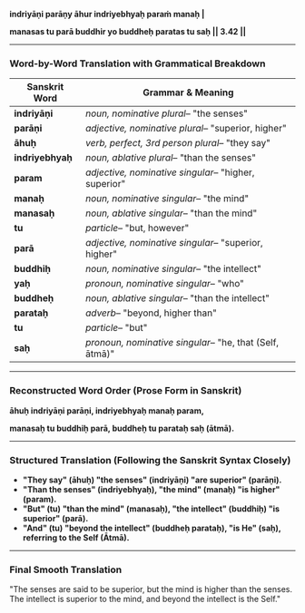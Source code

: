 **indriyāṇi parāṇy āhur indriyebhyaḥ paraṁ manaḥ |**

**manasas tu parā buddhir yo buddheḥ paratas tu saḥ || 3.42 ||**

---

### **Word-by-Word Translation with Grammatical Breakdown**

| **Sanskrit Word** | **Grammar & Meaning**                                  |
| ----------------------- | ------------------------------------------------------------ |
| **indriyāṇi**   | *noun, nominative plural*– "the senses"                   |
| **parāṇi**      | *adjective, nominative plural*– "superior, higher"        |
| **āhuḥ**        | *verb, perfect, 3rd person plural*– "they say"            |
| **indriyebhyaḥ** | *noun, ablative plural*– "than the senses"                |
| **param**         | *adjective, nominative singular*– "higher, superior"      |
| **manaḥ**        | *noun, nominative singular*– "the mind"                   |
| **manasaḥ**      | *noun, ablative singular*– "than the mind"                |
| **tu**            | *particle*– "but, however"                                |
| **parā**         | *adjective, nominative singular*– "superior, higher"      |
| **buddhiḥ**      | *noun, nominative singular*– "the intellect"              |
| **yaḥ**          | *pronoun, nominative singular*– "who"                     |
| **buddheḥ**      | *noun, ablative singular*– "than the intellect"           |
| **parataḥ**      | *adverb*– "beyond, higher than"                           |
| **tu**            | *particle*– "but"                                         |
| **saḥ**          | *pronoun, nominative singular*– "he, that (Self, ātmā)" |

---

### **Reconstructed Word Order (Prose Form in Sanskrit)**

**āhuḥ indriyāṇi parāṇi, indriyebhyaḥ manaḥ param,**

**manasaḥ tu buddhiḥ parā, buddheḥ tu parataḥ saḥ (ātmā).**

---

### **Structured Translation (Following the Sanskrit Syntax Closely)**

* **"They say" (āhuḥ) "the senses" (indriyāṇi) "are superior" (parāṇi).**
* **"Than the senses" (indriyebhyaḥ), "the mind" (manaḥ) "is higher" (param).**
* **"But" (tu) "than the mind" (manasaḥ), "the intellect" (buddhiḥ) "is superior" (parā).**
* **"And" (tu) "beyond the intellect" (buddheḥ parataḥ), "is He" (saḥ), referring to the Self (Ātmā).**

---

### **Final Smooth Translation**

"The senses are said to be superior, but the mind is higher than the senses. The intellect is superior to the mind, and beyond the intellect is the Self."
